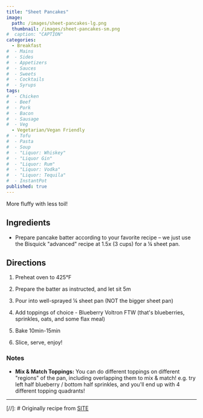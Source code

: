 ```yaml
---
title: "Sheet Pancakes"
image: 
  path: /images/sheet-pancakes-lg.png
  thumbnail: /images/sheet-pancakes-sm.png
#  caption: "CAPTION"
categories:
  - Breakfast
#  - Mains
#  - Sides
#  - Appetizers
#  - Sauces
#  - Sweets
#  - Cocktails
#  - Syrups
tags:
#  - Chicken
#  - Beef
#  - Pork
#  - Bacon
#  - Sausage
#  - Veg
  - Vegetarian/Vegan Friendly
#  - Tofu
#  - Pasta
#  - Soup
#  - "Liquor: Whiskey"
#  - "Liquor Gin"
#  - "Liquor: Rum"
#  - "Liquor: Vodka"
#  - "Liquor: Tequila"
#  - InstantPot
published: true
---
```


More fluffy with less toil! 

## Ingredients

* Prepare pancake batter according to your favorite recipe – we just use the Bisquick "advanced" recipe at 1.5x (3 cups) for a ¼ sheet pan.


## Directions

1. Preheat oven to 425°F

1. Prepare the batter as instructed, and let sit 5m

1. Pour into well-sprayed ¼ sheet pan (NOT the bigger sheet pan)

1. Add toppings of choice - Blueberry Voltron FTW (that's blueberries, sprinkles, oats, and some flax meal)

1. Bake 10min-15min 

1. Slice, serve, enjoy!


### Notes

* **Mix & Match Toppings:** You can do different toppings on different "regions" of the pan, including overlapping them to mix & match! e.g. try left half blueberry / bottom half sprinkles, and you'll end up with 4 different topping quadrants!

---
[//]: # Originally recipe from [SITE](URL)


